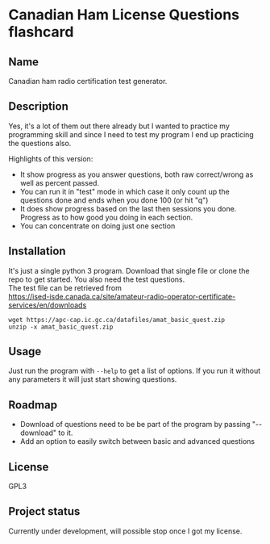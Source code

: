 # Canadian Ham License Questions flashcard


## Name
Canadian ham radio certification test generator.

## Description
Yes, it's a lot of them out there already but I wanted to practice my programming skill and since I need to test my program I end up practicing the questions also.

Highlights of this version:
- It show progress as you answer questions, both raw correct/wrong as well as percent passed.
- You can run it in "test" mode in which case it only count up the questions done and ends when you done 100 (or hit "q")
- It does show progress based on the last then sessions you done. Progress as to how good you doing in each section.
- You can concentrate on doing just one section

## Installation
It's just a single python 3 program. Download that single file or clone the repo to get started. You also need the test questions.<br>
The test file can be retrieved from <br>
https://ised-isde.canada.ca/site/amateur-radio-operator-certificate-services/en/downloads
   ```
   wget https://apc-cap.ic.gc.ca/datafiles/amat_basic_quest.zip
   unzip -x amat_basic_quest.zip
   ```

## Usage
Just run the program with `--help` to get a list of options.
If you run it without any parameters it will just start showing questions.

## Roadmap
- Download of questions need to be be part of the program by passing "--download" to it.
- Add an option to easily switch between basic and advanced questions

## License
GPL3

## Project status
Currently under development, will possible stop once I got my license.
